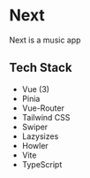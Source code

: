 # Next

Next is a music app

## Tech Stack

- Vue (3)
- Pinia
- Vue-Router
- Tailwind CSS
- Swiper
- Lazysizes
- Howler
- Vite
- TypeScript
